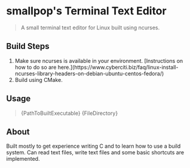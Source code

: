 # smallpop's Terminal Text Editor

> A small terminal text editor for Linux built using ncurses.

## Build Steps
<ol>
    <li> 
        Make sure ncurses is available in your environment. [Instructions on how to do so are here.](https://www.cyberciti.biz/faq/linux-install-ncurses-library-headers-on-debian-ubuntu-centos-fedora/)
    </li>
    <li> 
        Build using CMake. 
    </li>
</ol>

## Usage 
> {PathToBuiltExecutable} {FileDirectory}

## About

Built mostly to get experience writing C and to learn how to use a build system. Can read text files, write text files and some basic shortcuts are implemented. 
